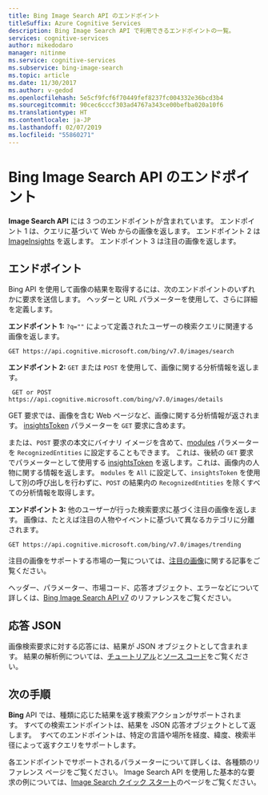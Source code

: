 ```yaml
---
title: Bing Image Search API のエンドポイント
titleSuffix: Azure Cognitive Services
description: Bing Image Search API で利用できるエンドポイントの一覧。
services: cognitive-services
author: mikedodaro
manager: nitinme
ms.service: cognitive-services
ms.subservice: bing-image-search
ms.topic: article
ms.date: 11/30/2017
ms.author: v-gedod
ms.openlocfilehash: 5e5cf9fcf6f70449fef8237fc004332e36bcd3b4
ms.sourcegitcommit: 90cec6cccf303ad4767a343ce00befba020a10f6
ms.translationtype: HT
ms.contentlocale: ja-JP
ms.lasthandoff: 02/07/2019
ms.locfileid: "55860271"
---
```

# <a name="endpoints-for-the-bing-image-search-api"></a>Bing Image Search API のエンドポイント

**Image Search API** には 3 つのエンドポイントが含まれています。  エンドポイント 1 は、クエリに基づいて Web からの画像を返します。 エンドポイント 2 は [ImageInsights](https://docs.microsoft.com/rest/api/cognitiveservices/bing-images-api-v7-reference#imageinsightsresponse) を返します。  エンドポイント 3 は注目の画像を返します。
## <a name="endpoints"></a>エンドポイント
Bing API を使用して画像の結果を取得するには、次のエンドポイントのいずれかに要求を送信します。 ヘッダーと URL パラメーターを使用して、さらに詳細を定義します。

**エンドポイント 1:** `?q=""` によって定義されたユーザーの検索クエリに関連する画像を返します。
```
GET https://api.cognitive.microsoft.com/bing/v7.0/images/search
```

**エンドポイント 2:** `GET` または `POST` を使用して、画像に関する分析情報を返します。
```
 GET or POST https://api.cognitive.microsoft.com/bing/v7.0/images/details
```
GET 要求では、画像を含む Web ページなど、画像に関する分析情報が返されます。 [insightsToken](https://docs.microsoft.com/rest/api/cognitiveservices/bing-images-api-v7-reference#insightstoken) パラメーターを `GET` 要求に含めます。

または、`POST` 要求の本文にバイナリ イメージを含めて、[modules](https://docs.microsoft.com/rest/api/cognitiveservices/bing-images-api-v7-reference#modulesrequested) パラメーターを `RecognizedEntities` に設定することもできます。 これは、後続の `GET` 要求でパラメーターとして使用する [insightsToken](https://docs.microsoft.com/rest/api/cognitiveservices/bing-images-api-v5-reference#insightstoken) を返します。これは、画像内の人物に関する情報を返します。  `modules` を `All` に設定して、`insightsToken` を使用して別の呼び出しを行わずに、`POST` の結果内の `RecognizedEntities` を除くすべての分析情報を取得します。


**エンドポイント 3:** 他のユーザーが行った検索要求に基づく注目の画像を返します。 画像は、たとえば注目の人物やイベントに基づいて異なるカテゴリに分離されます。
```
GET https://api.cognitive.microsoft.com/bing/v7.0/images/trending
```

注目の画像をサポートする市場の一覧については、[注目の画像](https://docs.microsoft.com/azure/cognitive-services/bing-image-search/trending-images)に関する記事をご覧ください。

ヘッダー、パラメーター、市場コード、応答オブジェクト、エラーなどについて詳しくは、[Bing Image Search API v7](https://docs.microsoft.com/rest/api/cognitiveservices/bing-images-api-v7-reference) のリファレンスをご覧ください。
## <a name="response-json"></a>応答 JSON
画像検索要求に対する応答には、結果が JSON オブジェクトとして含まれます。 結果の解析例については、[チュートリアル](https://docs.microsoft.com/azure/cognitive-services/bing-image-search/tutorial-bing-image-search-single-page-app)と[ソース コード](https://docs.microsoft.com/azure/cognitive-services/bing-image-search/tutorial-bing-image-search-single-page-app-source)をご覧ください。

## <a name="next-steps"></a>次の手順
**Bing** API では、種類に応じた結果を返す検索アクションがサポートされます。 すべての検索エンドポイントは、結果を JSON 応答オブジェクトとして返します。  すべてのエンドポイントは、特定の言語や場所を経度、緯度、検索半径によって返すクエリをサポートします。

各エンドポイントでサポートされるパラメーターについて詳しくは、各種類のリファレンス ページをご覧ください。
Image Search API を使用した基本的な要求の例については、[Image Search クイック スタート](https://docs.microsoft.com/azure/cognitive-services/bing-image-search/search-the-web)のページをご覧ください。
